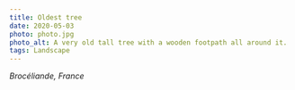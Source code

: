 ```yaml
---
title: Oldest tree
date: 2020-05-03
photo: photo.jpg
photo_alt: A very old tall tree with a wooden footpath all around it.
tags: Landscape
---
```


*Brocéliande, France*
